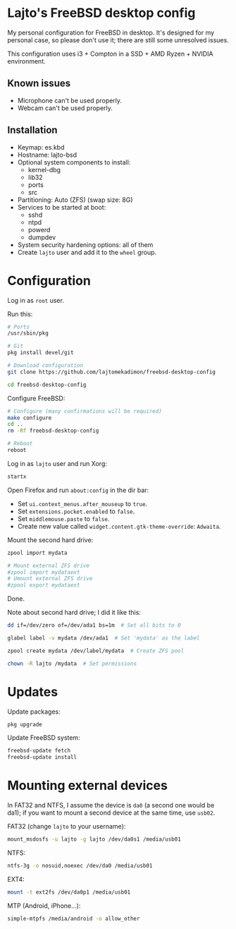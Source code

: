 # Lajto's FreeBSD desktop config
My personal configuration for FreeBSD in desktop. It's designed for my personal
case, so please don't use it; there are still some unresolved issues.

This configuration uses i3 + Compton in a SSD + AMD Ryzen + NVIDIA environment.

## Known issues

- Microphone can't be used properly.
- Webcam can't be used properly.

## Installation

- Keymap: es.kbd
- Hostname: lajto-bsd
- Optional system components to install:
    - kernel-dbg
    - lib32
    - ports
    - src
- Partitioning: Auto (ZFS) (swap size: 8G)
- Services to be started at boot:
    - sshd
    - ntpd
    - powerd
    - dumpdev
- System security hardening options: all of them
- Create `lajto` user and add it to the `wheel` group.

# Configuration

Log in as `root` user.

Run this:

```sh
# Ports
/usr/sbin/pkg

# Git
pkg install devel/git

# Download configuration
git clone https://github.com/lajtomekadimon/freebsd-desktop-config

cd freebsd-desktop-config
```

Configure FreeBSD:

```sh
# Configure (many confirmations will be required)
make configure
cd ..
rm -Rf freebsd-desktop-config

# Reboot
reboot
```

Log in as `lajto` user and run Xorg:

```sh
startx
```

Open Firefox and run `about:config` in the dir bar:

- Set `ui.context_menus.after_mouseup` to `true`.
- Set `extensions.pocket.enabled` to `false`.
- Set `middlemouse.paste` to `false`.
- Create new value called `widget.content.gtk-theme-override`: `Adwaita`.

Mount the second hard drive:

```sh
zpool import mydata

# Mount external ZFS drive
#zpool import mydataext
# Umount external ZFS drive
#zpool export mydataext
```

Done.

Note about second hard drive; I did it like this:

```sh
dd if=/dev/zero of=/dev/ada1 bs=1m  # Set all bits to 0

glabel label -v mydata /dev/ada1  # Set 'mydata' as the label

zpool create mydata /dev/label/mydata  # Create ZFS pool

chown -R lajto /mydata  # Set permissions
```

# Updates

Update packages:

```sh
pkg upgrade
```

Update FreeBSD system:

```sh
freebsd-update fetch
freebsd-update install
```

# Mounting external devices

In FAT32 and NTFS, I assume the device is `da0` (a second one would be da1);
if you want to mount a second device at the same time, use `usb02`.

FAT32 (change `lajto` to your username):

```sh
mount_msdosfs -u lajto -g lajto /dev/da0s1 /media/usb01
```

NTFS:

```sh
ntfs-3g -o nosuid,noexec /dev/da0 /media/usb01
```

EXT4:

```sh
mount -t ext2fs /dev/da0p1 /media/usb01
```

MTP (Android, iPhone...):

```sh
simple-mtpfs /media/android -o allow_other
```
